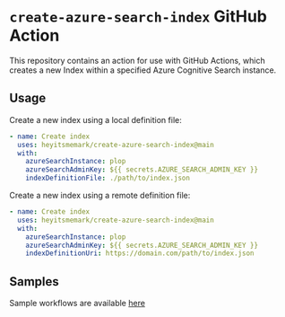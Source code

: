 # `create-azure-search-index` GitHub Action

This repository contains an action for use with GitHub Actions, which creates a new Index within a specified Azure Cognitive Search instance.

## Usage

Create a new index using a local definition file:

```yaml
- name: Create index
  uses: heyitsmemark/create-azure-search-index@main
  with:
    azureSearchInstance: plop
    azureSearchAdminKey: ${{ secrets.AZURE_SEARCH_ADMIN_KEY }}
    indexDefinitionFile: ./path/to/index.json
```

Create a new index using a remote definition file:

```yaml
- name: Create index 
  uses: heyitsmemark/create-azure-search-index@main
  with:
    azureSearchInstance: plop
    azureSearchAdminKey: ${{ secrets.AZURE_SEARCH_ADMIN_KEY }}
    indexDefinitionUri: https://domain.com/path/to/index.json
```

## Samples

Sample workflows are available [here](.github/workflows/)
